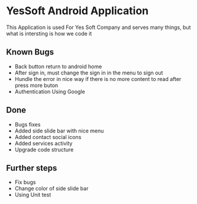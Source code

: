 # YesSoft Android Application

This Application is used For Yes Soft Company and serves many things, but what is intersting is how we code it



## Known Bugs

* Back button return to android home
* After sign in, must change the sign in in the menu to sign out
* Hundle the error in nice way if there is no more content to read after press more buton
* Authentication Using Google

## Done

* Bugs fixes
* Added side slide bar with nice menu
* Added contact social icons
* Added services activity
* Upgrade code structure

## Further steps

* Fix bugs
* Change color of side slide bar
* Using Unit test
